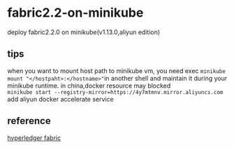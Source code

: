 # fabric2.2-on-minikube
deploy fabric2.2.0 on minikube(v1.13.0,aliyun edition)

## tips
when you want to mount host path to minikube vm, you need exec `minikube mount "</hostpaht>:</hostname>"`in another shell and maintain it during your minikube runtime.
in china,docker resource may blocked  
`minikube start --registry-mirror=https://4y7mtmnv.mirror.aliyuncs.com` add aliyun docker accelerate service

## reference
[hyperledger fabric](https://hyperledger-fabric.readthedocs.io/en/release-2.2/test_network.html)
